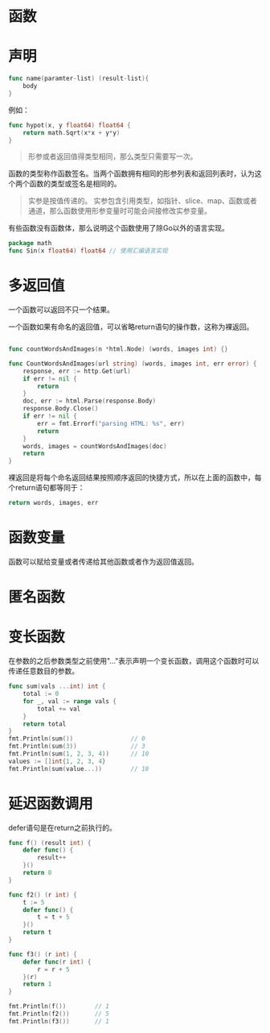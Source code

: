 
# 函数
# 声明
```go
func name(paramter-list) (result-list){
	body
}
```
例如：
```go
func hypot(x, y float64) float64 {
	return math.Sqrt(x*x + y*y)
}
```
> 形参或者返回值得类型相同，那么类型只需要写一次。

函数的类型称作函数签名。当两个函数拥有相同的形参列表和返回列表时，认为这个两个函数的类型或签名是相同的。

> 实参是按值传递的。
> 实参包含引用类型，如指针、slice、map、函数或者通道，那么函数使用形参变量时可能会间接修改实参变量。

有些函数没有函数体，那么说明这个函数使用了除Go以外的语言实现。
```go
package math
func Sin(x float64) float64 // 使用汇编语言实现
```

# 多返回值
一个函数可以返回不只一个结果。

一个函数如果有命名的返回值，可以省略return语句的操作数，这称为裸返回。

```go

func countWordsAndImages(n *html.Node) (words, images int) {}

func CountWordsAndImages(url string) (words, images int, err error) {
	response, err := http.Get(url)
	if err != nil {
		return
	}
	doc, err := html.Parse(response.Body)
	response.Body.Close()
	if err != nil {
		err = fmt.Errorf("parsing HTML: %s", err)
		return
	}
	words, images = countWordsAndImages(doc)
	return
}
```
裸返回是将每个命名返回结果按照顺序返回的快捷方式，所以在上面的函数中，每个return语句都等同于：
```go
return words, images, err
```

# 函数变量
函数可以赋给变量或者传递给其他函数或者作为返回值返回。

# 匿名函数

# 变长函数
在参数的之后参数类型之前使用"..."表示声明一个变长函数，调用这个函数时可以传递任意数目的参数。
```go
func sum(vals ...int) int {
	total := 0
	for _, val := range vals {
        total += val
	}
	return total
}
fmt.Println(sum())                // 0
fmt.Println(sum(3))               // 3
fmt.Println(sum(1, 2, 3, 4))      // 10
values := []int{1, 2, 3, 4}
fmt.Println(sum(value...))        // 10
```

# 延迟函数调用
defer语句是在return之前执行的。
```go
func f() (result int) {
	defer func() {
		result++
	}()
	return 0
}

func f2() (r int) {
	t := 5
	defer func() {
		t = t + 5
	}()
	return t
}

func f3() (r int) {
	defer func(r int) {
		r = r + 5
	}(r)
	return 1
}

fmt.Println(f())        // 1
fmt.Println(f2())       // 5
fmt.Println(f3())       // 1
```